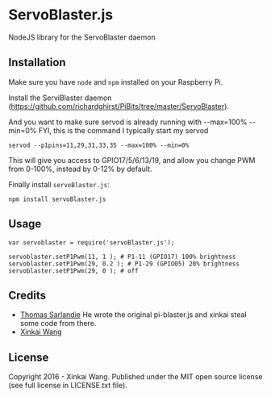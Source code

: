 # ServoBlaster.js
NodeJS library for the ServoBlaster daemon

## Installation

Make sure you have `node` and `npm` installed on your Raspberry Pi.

Install the ServiBlaster daemon (https://github.com/richardghirst/PiBits/tree/master/ServoBlaster).

And you want to make sure servod is already running with --max=100% --min=0%
FYI, this is the command I typically start my servod

    servod --p1pins=11,29,31,33,35 --max=100% --min=0%

This will give you access to GPIO17/5/6/13/19, and allow you change PWM from 0-100%, instead by 0-12% by default.

Finally install `servoBlaster.js`:

    npm install servoBlaster.js

## Usage

    var servoblaster = require('servoBlaster.js');

    servoblaster.setP1Pwm(11, 1 ); # P1-11 (GPIO17) 100% brightness
    servoblaster.setP1Pwm(29, 0.2 ); # P1-29 (GPIO05) 20% brightness
    servoblaster.setP1Pwm(29, 0 ); # off

## Credits

* [Thomas Sarlandie](https://github.com/sarfata) He wrote the original pi-blaster.js and xinkai steal some code from there.
* [Xinkai Wang](https://github.com/xinkaiwang)


## License

Copyright 2016 - Xinkai Wang. Published under the MIT open source license (see full license in LICENSE.txt file).

[servoBlaster]: https://github.com/xinkaiwang/ServoBlaster.js
